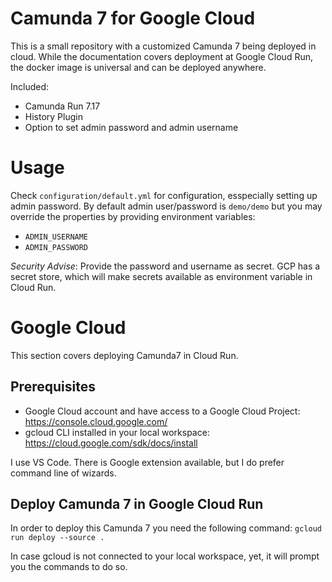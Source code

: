 # Camunda 7 for Google Cloud
This is a small repository with a customized Camunda 7 being deployed in cloud. While the documentation covers deployment at Google Cloud Run, the docker image is universal and can be deployed anywhere.

Included:
- Camunda Run 7.17
- History Plugin
- Option to set admin password and admin username

# Usage
Check `configuration/default.yml` for configuration, esspecially setting up admin password. By default admin user/password is `demo/demo` but you may override the properties by providing environment variables:
- `ADMIN_USERNAME`
- `ADMIN_PASSWORD`

*Security Advise*: Provide the password and username as secret. GCP has a secret store, which will make secrets available as environment variable in Cloud Run.

# Google Cloud
This section covers deploying Camunda7 in Cloud Run.

## Prerequisites
- Google Cloud account and have access to a Google Cloud Project: https://console.cloud.google.com/
- gcloud CLI installed in your local workspace: https://cloud.google.com/sdk/docs/install

I use VS Code. There is Google extension available, but I do prefer command line of wizards.

## Deploy Camunda 7 in Google Cloud Run
In order to deploy this Camunda 7 you need the following command:
`gcloud run deploy --source .`

In case gcloud is not connected to your local workspace, yet, it will prompt you the commands to do so.



